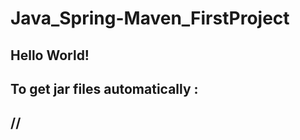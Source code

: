 # Java_Spring-Maven_FirstProject
## Hello World!
## To get jar files automatically : 
#### <dependency>
##      //
#### </dependency>

